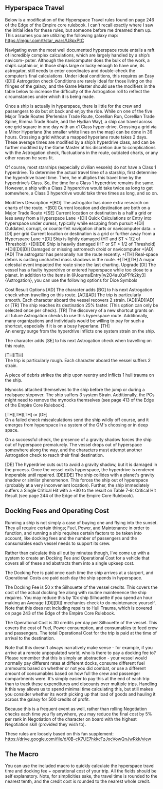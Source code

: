 ## Hyperspace Travel
Below is a modification of the Hyperspace Travel rules found on page 246 of the Edge of the Empire core rulebook. I can't recall exactly where I saw the initial idea for these rules, but someone before me dreamed them up. This assumes you are utilizing the following galaxy map: https://imgur.com/t/star_wars/U8pxPtC

Navigating even the most well documented hyperspace route entails a raft of incredibly complex calculations, which are largely handled by a ship’s navicom- puter. Although the navicomputer does the bulk of the work, a ship’s captain or, in those ships large or lucky enough to have one, its astrogator, still needs to enter coordinates and double-check the computer’s final calculations. Under ideal conditions, this requires an Easy ([DI]) Astrogation check Conditions are rarely ideal for those living on the fringes of the galaxy, and the Game Master should use the modifiers in the table below to increase the difficulty of the Astrogation roll to reflect the circumstances under which it is being made.

Once a ship is actually in hyperspace, there is little for the crew and passengers to do but sit back and enjoy the ride. While on one of the five Major Trade Routes (Perlemian Trade Route, Corellian Run, Corellian Trade Spine, Rimma Trade Route, and the Hydian Way), a ship can travel across one grid square in one day with an x1 Class hyper-drive.  Crossing a grid via a Minor Hyperlane (the smaller white lines on the map) can be done in 36 hours. Crossing a grid without a mapped hyperlane route takes 2 days. These average times are modified by a ship’s hyperdrive class, and can be further modified by the Game Master at his discretion due to complications with the Astrogation check, fluctuations in the route, outdated charts, or any other reason he sees fit.

Of course, most starships (especially civilian vessels) do not have a Class 1 hyperdrive. To determine the actual travel time of a starship, first determine the hyperdrive travel time. Then, he multiplies this travel time by the hyperdrive’s Class. So, the time for a Class 1 hyperdrive remains the same. However, a ship with a Class 2 hyperdrive would take twice as long to get somewhere, a Class 3 hyperdrive would take three times as long, and so on.

Modifiers	Description
+[BO]	The astrogator has done extra research on charts of the route.
+[BO]	Current location and destination are both on a Major Trade Route
+[SE]	Current location or destination is a half a grid or less away from a Hyperspace Lane
+[DI]	Quick Calculations or Entry into hyperspace under duress, typically while escaping from pursuit
+[DI]	Outdated, corrupt, or counterfeit navigation charts or navicomputer data.
+[DI] per grid	Current location or destination is a grid or further away from a Hyperspace Lane
+[DI]	Ship is lightly damaged (HT and ST < 1/2 of Threshold)
+[DI][DI]	Ship is heavily damaged (HT or ST > 1/2 of Threshold)
+[DI][DI][DI]	Damaged or missing astromech droid or navicomputer
+[AD][AD]	The astrogator has personally run the route recently.
+[TH]	Real-space debris is casting uncharted mass shadows in the route.
+[TH][TH]	A major celestial event impacted the route since the last charting.
Upgrade [DI]	The vessel has a faulty hyperdrive or entered hyperspace while too close to a planet.
In addition to the items in @JournalEntry[w2O4auXsPFfk2ky3]{Astrogation}, you can use the following options for Dice Symbols

Cost	Result Options
[AD]	The character adds [BO] to his next Astrogation check when travelling on this route.
[AD][AD]	The trip is particularly smooth. Each character aboard the vessel recovers 2 strain.
[AD][AD][AD] or [TR]	The ship reaches its destination 25% faster. (This option can only be selected once per check).
[TR]	The discovery of a new shortcut grants on all future Astrogation checks to use this hyperspace route. Additionally, many organizations and individuals would be willing to pay for such a shortcut, especially if it is on a busy hyperlane.
[TH]	
An energy surge from the hyperdrive inflicts one system strain on the ship.

The character adds [SE] to his next Astrogation check when travelling on this route.

[TH][TH]	
The trip is particularly rough. Each character aboard the vessel suffers 2 strain.

A piece of debris strikes the ship upon reentry and inflicts 1 hull trauma on the ship.

Mynocks attached themselves to the ship before the jump or during a realspace stopover. The ship suffers 3 system Strain. Additionally, the PCs might need to remove the mynocks themselves (see page 413 of the Edge of the Empire Core Rulebook).

[TH][TH][TH] or [DE]	
On a failed check miscalculations send the ship wildly off course, and it emerges from hyperspace in a system of the GM's choosing or in deep space.

On a successful check, the presence of a gravity shadow forces the ship out of hyperspace prematurely. The vessel drops out of hyperspace somewhere along the way, and the characters must attempt another Astrogation check to reach their final destination.

[DE]	The hyperdrive cuts out to avoid a gravity shadow, but it is damaged in the process. Once the vessel exits hyperspace, the hyperdrive is rendered inoperable until repaired.
[DE][DE]	The ship collides with a planet's gravity shadow or similar phenomenon. This forces the ship out of hyperspace (probably at a very inconvenient location). Further, the ship immediately suffers a Single Critical Hit with a +30 to the result on Table 7-9: Critical Hit Result (see page 244 of the Edge of the Empire Core Rulebook).

## Docking Fees and Operating Cost
Running a ship is not simply a case of buying one and flying into the sunset. They all require certain things; Fuel, Power, and Maintenance in order to function, and running a ship requires certain factors to be taken into account, like docking fees and the number of passengers and the consumables each vessel needs to support its crew.

Rather than calculate this all out by minutea though, I've come up with a system to create an Docking Fee and Operational Cost for a vehicle that covers all of these and abstracts them into a single upkeep cost.

The Docking Fee is paid once each time the ship arrives at a starport, and Operational Costs are paid each day the ship spends in hyperspace.

The Docking Fee is 50 x the Silhouette of the vessel credits. This covers the cost of the actual docking fee along with routine maintenence the ship requires. You may reduce this by 10x ship Silhouette if you spend an hour making an Average ([DI][DI]) mechanics check to do maintenance yourself. Note that this does not including repairs to Hull Trauma, which is covered on page 243 of the Edge of the Empire Core Rulebook.

The Operational Cost is 30 credits per day per Silhouette of the vessel. This covers the cost of Fuel, Power consumption, and consumables to feed crew and passengers. The total Operational Cost for the trip is paid at the time of arrival to the destination.

Note that this doesn't always narratively make sense - for example, if you arrive at a remote unpopulated world, who is there to pay a docking fee to? Please remember that this is simply an abstraction - your vessel would normally pay different rates at different docks, consume different fuel ammounts based on whether or not you did combat, or use a different amount of consumables based on how full the crew and passenger compartments were. It's simply easier to pay this at the end of each trip than to track these expenditures and discounts over multiple trips. Handling it this way allows us to spend minimal time calculating this, but still makes you consider whether its worth picking up that load of goods and hauling it across the galaxy for 500 credits of profit. 

Because this is a frequent event as well, rather than rolling Negotiation checks each time you fly anywhere, you may reduce the final cost by 5% per rank in Negotiation of the character on board with the highest Negotiation skill (provided they wish to).

These rules are loosely based on this fan supplement: https://drive.google.com/file/d/0B-cK7UE7hkkcTzJocVowQnJwRkk/view

## The Macro
You can use the included macro to quickly calculate the hyperspace travel time and docking fee + operational cost of your trip. All the fields should be self explanatory. Note, for simplicities sake, the travel time is rounded to the nearest tenth, and the credit cost is rounded to the nearest whole credit.
